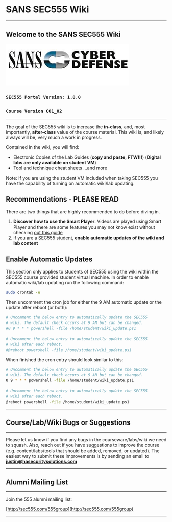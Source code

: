SANS SEC555 Wiki
==================

---

Welcome to the SANS SEC555 Wiki
----------


![Cyber Defense](CyberDefense_logo.jpg)
### **`SEC555 Portal Version: 1.0.0`**
### **`Course Version C01_02`**

---

The goal of the SEC555 wiki is to increase the **in-class**, and, most importantly, **after-class** value of the course material. This wiki is, and likely always will be, very much a work in progress.

Contained in the wiki, you will find:
- Electronic Copies of the Lab Guides (**copy and paste, FTW!!!**) (**Digital labs are only available on student VM**)
- Tool and technique cheat sheets
...and more

Note: If you are using the student VM included when taking SEC555 you have the capability of turning on automatic wiki/lab updating.

Recommendations - PLEASE READ
----------
There are two things that are highly recommended to do before diving in.

1. **Discover how to use the Smart Player**. Videos are played using Smart Player and there are some features you may not know exist without checking [out this guide](/Resources/SmartPlayer.md)
2. If you are a SEC555 student, **enable automatic updates of the wiki and lab content**

Enable Automatic Updates
----------

This section only applies to students of SEC555 using the wiki within the SEC555 course provided student virtual machine. In order to enable automatic wiki/lab updating run the following command:

```bash
sudo crontab -e
```

Then uncomment the cron job for either the 9 AM automatic update or the update after reboot (or both):

```bash
# Uncomment the below entry to automatically update the SEC555
# wiki. The default check occurs at 9 AM but can be changed.
#0 9 * * * powershell -file /home/student/wiki_update.ps1

# Uncomment the below entry to automatically update the SEC555
# wiki after each reboot.
#@reboot powershell -file /home/student/wiki_update.ps1
```

When finished the cron entry should look similar to this:

```bash
# Uncomment the below entry to automatically update the SEC555
# wiki. The default check occurs at 9 AM but can be changed.
0 9 * * * powershell -file /home/student/wiki_update.ps1

# Uncomment the below entry to automatically update the SEC555
# wiki after each reboot.
@reboot powershell -file /home/student/wiki_update.ps1
```

---


Course/Lab/Wiki Bugs or Suggestions
----------

---

Please let us know if you find any bugs in the courseware/labs/wiki we need to squash. Also, reach out if you have suggestions to improve the course (e.g. content/labs/tools that should be added, removed, or updated). The easiest way to submit these improvements is by sending an email to **<justin@hasecuritysolutions.com>**

---

Alumni Mailing List
----------

---

Join the 555 alumni mailing list:

[http://sec555.com/555group](http://sec555.com/555group)

---
